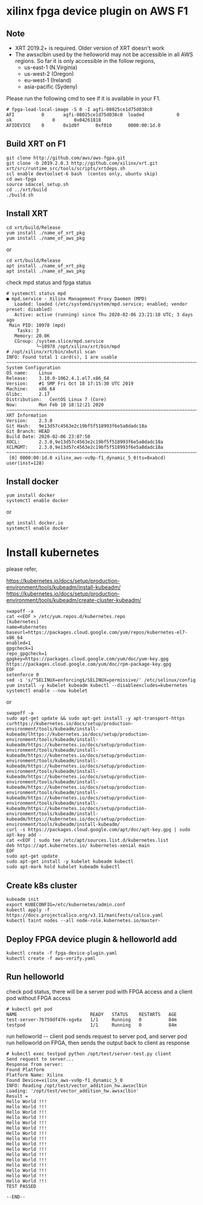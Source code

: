 # xilinx fpga device plugin on AWS F1
## Note

* XRT 2019.2+ is required. Older version of XRT doesn't work
* The awsxclbin used by the helloworld may not be accessible in all AWS regions. So far it is only
  accessible in the follow regions,
  -	us-east-1 (N.Virginia) 
  -	us-west-2 (Oregon)
  -	eu-west-1 (Ireland)
  -	asia-pacific (Sydeny)

Please run the following cmd to see if it is available in your F1.
```
# fpga-load-local-image -S 0 -I agfi-08025ce1d75d038c0
AFI          0       agfi-08025ce1d75d038c0  loaded            0        ok               0       0x04261818
AFIDEVICE    0       0x1d0f      0xf010      0000:00:1d.0
```

## Build XRT on F1

```
git clone http://github.com/aws/aws-fgpa.git
git clone -b 2019.2.0.3 http://github.com/xilinx/xrt.git
xrt/src/runtime_src/tools/scripts/xrtdeps.sh
scl enable devtoolset-6 bash  (centos only, ubuntu skip)
cd aws-fpga
source sdaccel_setup.sh
cd ../xrt/build
./build.sh
```

## Install XRT

```
cd xrt/build/Release
yum install ./name_of_xrt_pkg
yum install ./name_of_aws_pkg
```

or

```
cd xrt/build/Release
apt install ./name_of_xrt_pkg
apt install ./name_of_aws_pkg
```

check mpd status and fpga status

```
# systemctl status mpd
● mpd.service - Xilinx Management Proxy Daemon (MPD)
   Loaded: loaded (/etc/systemd/system/mpd.service; enabled; vendor preset: disabled)
   Active: active (running) since Thu 2020-02-06 23:21:10 UTC; 3 days ago
 Main PID: 10978 (mpd)
    Tasks: 3
   Memory: 20.0K
   CGroup: /system.slice/mpd.service
           └─10978 /opt/xilinx/xrt/bin/mpd
# /opt/xilinx/xrt/bin/xbutil scan
INFO: Found total 1 card(s), 1 are usable
~~~~~~~~~~~~~~~~~~~~~~~~~~~~~~~~~~~~~~~~~~~~~~~~~~~~~~~~~~~~~~~~~~~~~~~~~~~~~~~~
System Configuration
OS name:	Linux
Release:	3.10.0-1062.4.1.el7.x86_64
Version:	#1 SMP Fri Oct 18 17:15:30 UTC 2019
Machine:	x86_64
Glibc:		2.17
Distribution:	CentOS Linux 7 (Core)
Now:		Mon Feb 10 18:12:21 2020
~~~~~~~~~~~~~~~~~~~~~~~~~~~~~~~~~~~~~~~~~~~~~~~~~~~~~~~~~~~~~~~~~~~~~~~~~~~~~~~~
XRT Information
Version:	2.3.0
Git Hash:	9e13d57c4563e2c19bf5f518993f6e5a8dadc18a
Git Branch:	HEAD
Build Date:	2020-02-06 23:07:50
XOCL:		2.3.0,9e13d57c4563e2c19bf5f518993f6e5a8dadc18a
XCLMGMT:	2.3.0,9e13d57c4563e2c19bf5f518993f6e5a8dadc18a
~~~~~~~~~~~~~~~~~~~~~~~~~~~~~~~~~~~~~~~~~~~~~~~~~~~~~~~~~~~~~~~~~~~~~~~~~~~~~~~~
 [0] 0000:00:1d.0 xilinx_aws-vu9p-f1_dynamic_5_0(ts=0xabcd) user(inst=128)

```

## Install docker

```
yum install docker
systemctl enable docker
```

or

```
apt install docker.io
systemctl enable docker
```

# Install kubernetes
please refer,

https://kubernetes.io/docs/setup/production-environment/tools/kubeadm/install-kubeadm/
https://kubernetes.io/docs/setup/production-environment/tools/kubeadm/create-cluster-kubeadm/
	
```
swapoff -a
cat <<EOF > /etc/yum.repos.d/kubernetes.repo
[kubernetes]
name=Kubernetes
baseurl=https://packages.cloud.google.com/yum/repos/kubernetes-el7-x86_64
enabled=1
gpgcheck=1
repo_gpgcheck=1
gpgkey=https://packages.cloud.google.com/yum/doc/yum-key.gpg https://packages.cloud.google.com/yum/doc/rpm-package-key.gpg
EOF
setenforce 0
sed -i 's/^SELINUX=enforcing$/SELINUX=permissive/' /etc/selinux/config
yum install -y kubelet kubeadm kubectl --disableexcludes=kubernetes
systemctl enable --now kubelet
```

or

```
swapoff -a
sudo apt-get update && sudo apt-get install -y apt-transport-https curhttps://kubernetes.io/docs/setup/production-environment/tools/kubeadm/install-kubeadm/lhttps://kubernetes.io/docs/setup/production-environment/tools/kubeadm/install-kubeadm/https://kubernetes.io/docs/setup/production-environment/tools/kubeadm/install-kubeadm/https://kubernetes.io/docs/setup/production-environment/tools/kubeadm/install-kubeadm/https://kubernetes.io/docs/setup/production-environment/tools/kubeadm/install-kubeadm/https://kubernetes.io/docs/setup/production-environment/tools/kubeadm/install-kubeadm/https://kubernetes.io/docs/setup/production-environment/tools/kubeadm/install-kubeadm/https://kubernetes.io/docs/setup/production-environment/tools/kubeadm/install-kubeadm/https://kubernetes.io/docs/setup/production-environment/tools/kubeadm/install-kubeadm/https://kubernetes.io/docs/setup/production-environment/tools/kubeadm/install-kubeadm/
curl -s https://packages.cloud.google.com/apt/doc/apt-key.gpg | sudo apt-key add -
cat <<EOF | sudo tee /etc/apt/sources.list.d/kubernetes.list
deb https://apt.kubernetes.io/ kubernetes-xenial main
EOF
sudo apt-get update
sudo apt-get install -y kubelet kubeadm kubectl
sudo apt-mark hold kubelet kubeadm kubectl
```

## Create k8s cluster

```
kubeadm init
export KUBECONFIG=/etc/kubernetes/admin.conf
kubectl apply -f https://docs.projectcalico.org/v3.11/manifests/calico.yaml
kubectl taint nodes --all node-role.kubernetes.io/master-
```

## Deploy FPGA device plugin & helloworld add

```
kubectl create -f fpga-device-plugin.yaml
kubectl create -f aws-verify.yaml

```

## Run helloworld

check pod status, there will be a server pod with FPGA access and a client pod without FPGA access

```
# kubectl get pod
NAME                           READY   STATUS    RESTARTS   AGE
test-server-76759df476-xgv6x   1/1     Running   0          84m
testpod                        1/1     Running   0          84m
```

run helloworld -- client pod sends request to server pod, and server pod run helloworld on FPGA, then sends the output back to client as response

```
# kubectl exec testpod python /opt/test/server-test.py client
Send request to server...
Response from server:
Found Platform
Platform Name: Xilinx
Found Device=xilinx_aws-vu9p-f1_dynamic_5_0
INFO: Reading /opt/test/vector_addition_hw.awsxclbin
Loading: '/opt/test/vector_addition_hw.awsxclbin'
Result = 
Hello World !!! 
Hello World !!! 
Hello World !!! 
Hello World !!! 
Hello World !!! 
Hello World !!! 
Hello World !!! 
Hello World !!! 
Hello World !!! 
Hello World !!! 
Hello World !!! 
Hello World !!! 
Hello World !!! 
Hello World !!! 
Hello World !!! 
Hello World !!! 
TEST PASSED

--END--


